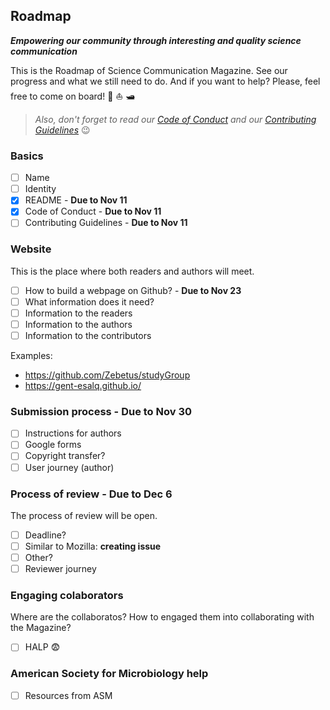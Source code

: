 ## Roadmap
_**Empowering our community through interesting and quality science communication**_

This is the Roadmap of Science Communication Magazine. See our progress and what we still need to do. And if you want to help? Please, feel free to come on board! :ship: :boat: :motor_boat:

>*Also, don't forget to read our [Code of Conduct](CODE_OF_CONDUCT.md) and our [Contributing Guidelines](CONTRIBUTING.md)* :wink:

### Basics 
- [ ] Name
- [ ] Identity
- [X] README - **Due to Nov 11**
- [X] Code of Conduct - **Due to Nov 11**
- [ ] Contributing Guidelines - **Due to Nov 11**

### Website 
This is the place where both readers and authors will meet.
- [ ] How to build a webpage on Github? - **Due to Nov 23**
- [ ] What information does it need?
- [ ] Information to the readers
- [ ] Information to the authors
- [ ] Information to the contributors

Examples: 
- https://github.com/Zebetus/studyGroup
- https://gent-esalq.github.io/

### Submission process - **Due to Nov 30**
- [ ] Instructions for authors
- [ ] Google forms
- [ ] Copyright transfer?  
- [ ] User journey (author)

### Process of review - **Due to Dec 6**
The process of review will be open.
- [ ] Deadline?
- [ ] Similar to Mozilla: **creating issue**
- [ ] Other?
- [ ] Reviewer journey

### Engaging colaborators 
Where are the collaboratos? How to engaged them into collaborating with the Magazine?
- [ ] HALP :fearful: 

### American Society for Microbiology help
- [ ] Resources from ASM
